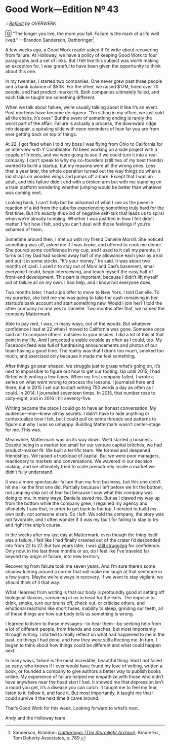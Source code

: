 # Good Work—Edition Nº 43

*🎶 [Reflect](https://open.spotify.com/track/1bqMJbV7XeJC6AKUItYnvc?si=YlSRAvqCRNmwLMZg_S0nDQ) by
OVERWERK*

🅀 “The longer you live, the more you fail.
Failure is the mark of a life well lived.”
—Brandon Sanderson, Oathbringer[^1]

A few weeks ago, a Good Work reader asked if I’d write about recovering from failure.
At Holloway, we have a policy of keeping Good Work to four paragraphs and a set of links.
But I felt like this subject was worth making an exception for.
I was grateful to have been given the opportunity to think about this one.

In my twenties, I started two companies.
One never grew past three people and a bank balance of $50K. For the other, we raised
$17M, hired over 70 people, and had product-market fit.
Both companies ultimately failed, and each failure taught me something different.

When we talk about failure, we’re usually talking about it like it’s an event.
Post mortems have become de rigueur.
“I’m sitting in my office, we just sold all the chairs, it’s over.”
But the event of something ending is rarely the worst part of the affair.
Failure is actually a process, the downward ridge into despair, a spiraling slide with
neon reminders of how far you are from ever getting back on top of things.

At 22, I got fired when I told my boss I was flying from Ohio to California for an
interview with Y Combinator.
I’d been working on a side project with a couple of friends, and we were going to see if
we could turn it into a real company.
I can’t speak to why my co-founders (still two of my best friends) wanted to build a
startup, but my reasons were all the wrong ones.
Less than a year later, the whole operation turned out the way things do when a kid straps
on wooden wings and jumps off a barn.
Except that I was an adult, and this failure didn’t end with a broken arm but with me
standing on a train platform wondering whether jumping would be better than whatever was
coming next.

Looking back, I can’t help but be ashamed of what I see as the juvenile reaction of a kid
from the suburbs experiencing something truly hard for the first time.
But it’s exactly this kind of negative self-talk that leads us to spiral when we’re
already tumbling.
Whether I was justified in how I felt didn’t matter.
I felt how I felt, and you can’t deal with those feelings if you’re ashamed of them.

Sometime around then, I met up with my friend Danielle Morrill.
She noticed something was off, asked me if I was broke, and offered to cook me dinner.
She poured some confidence in my cup, and I used to it call my parents.
It turns out my Dad had socked away half of my allowance each year as a kid and put it in
some stocks. “It’s your money,” he said.
It was about two months of cash.
I used it to stay out of Mom and Dad’s basement, email everyone I could, begin
interviewing, and teach myself the easy half of front-end development.
This part is important, because I didn’t lift myself out of failure all on my own.
I had help, and I know not everyone does.

Two months later, I had a job offer to move to New York.
I told Danielle.
To my surprise, she told me she was going to take the cash remaining in her startup’s bank
account and start something new.
Would I join her?
I told the other company no and yes to Danielle.
Two months after that, we named the company Mattermark.

Able to pay rent, I was, in many ways, out of the woods.
But whatever confidence I had at 22 when I moved to California was gone.
Someone once said not to compare others’ outsides to your insides.
I did a lot of this at that point in my life.
And I projected a stable outside as often as I could, too.
My Facebook feed was full of fundraising announcements and photos of our team having a
good time. The reality was that I drank too much, smoked too much, and exercised only
because it made me feel something.

After things go pear shaped, we struggle just to grasp what’s going on, it’s next to
impossible to figure out how to get our footing.
Up until 2015, I had flirted with writing a few times.
When my first company failed, I wrote a series on what went wrong to process the lessons.
I journaled here and there, but in 2015 I set out to start writing 750 words a day as
often as I could.
In 2014, I journaled seventeen times.
In 2015, that number rose to sixty-eight, and in 2016 I hit seventy-five.

Writing became the place I could go to have an honest conversation.
My audience—me—knew all my secrets.
I didn’t have to hide anything or contextualize how I felt, but I could pull on some
threads and patterns to figure out why I was so unhappy.
Building Mattermark wasn’t center-stage for me.
This was.

Meanwhile, Mattermark was on its way down.
We’d started a business.
Despite being in a market too small for our venture capital britches, we had
product-market fit.
We built a terrific team.
We formed and deepened friendships.
We raised a truckload of capital.
But we were poor managers, reactionary to markets and conversations.
We wavered in our decision making, and we ultimately tried to scale prematurely inside a
market we didn’t fully understand.

It was a more spectacular failure than my first business, but this one didn’t hit me like
the first one did.
Partially because I left before we hit the bottom, not jumping ship out of fear but
because I saw what this company was doing to me.
In many ways, Danielle saved me.
But as I clawed my way up from the bottom while the company grew, I regained my agency and
ultimately I saw that, in order to get back to the top, I needed to build my own path, not
someone else’s.
So I left. We sold the company, the story was not favorable, and I often wonder if it was
my fault for failing to stay to try and right the ship’s course.

In the weeks after my last day at Mattermark, even though the thing itself was a failure,
I felt like I had finally crawled out of the crater I’d descended into from 22 to 27. But
two years later, I was [still struggling](https://www.andysparks.co/post/confidence) for
confidence. Only now, in the last three months or so, do I feel like I’ve traveled far
beyond my origin of failure, into new territory.

Recovering from failure took me seven years.
And I’m sure there’s some shadow lurking around a corner that will make me laugh at that
sentence in a few years.
Maybe we’re always in recovery.
If we want to stay vigilant, we should think of it that way.

What I learned from writing is that our body is profoundly good at setting off biological
klaxons, screaming at us to head for the exits.
The impulse to drink, smoke, turn our brains off, check out, or criticise others, and
emotional reactions like short fuses, inability to sleep, grinding our teeth, all of these
things are how our body tells us something is wrong.

I learned to listen to those messages—to hear them—by seeking help from a lot of different
people, from friends and coaches, but most importantly through writing.
I started to really reflect on what had happened to me in the past, on things I had done,
and how they were still affecting me.
In turn, I began to think about how things could be different and what could happen next.

In many ways, failure is the most incredible, beautiful thing.
Had I not failed so early, who knows if I ever would have found my love of writing,
written a book, or founded a company to give authors a better way to publish books online.
My experience of failure helped me empathize with those who didn’t have anywhere near the
head start I had.
It showed me that depression isn’t a mood you get, it’s a disease you can catch.
It taught me to feel my fear, listen to it, follow it, and face it.
But most importantly, it taught me that I could survive it the next time it came around.

That’s Good Work for this week.
Looking forward to what’s next.

Andy and the Holloway team

[^1]: Sanderson, Brandon. *[Oathbringer (The Stormlight Archive)](https://www.amazon.com/Oathbringer-Book-Three-Stormlight-Archive/dp/076532637X)*. Kindle Ed., Tom Doherty Associates, p. 789.
